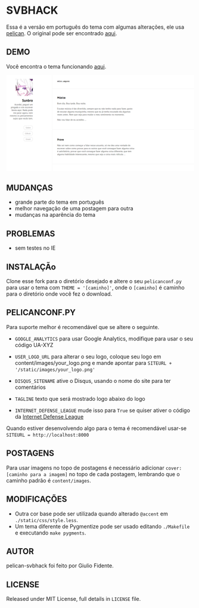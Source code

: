 # SVBHACK

Essa é a versão em português do tema com algumas alterações, ele usa [pelican](http://getpelican.com).
O original pode ser encontrado [aqui](https://github.com/gfidente/pelican-svbhack).

## DEMO

Você encontra o tema funcionando [aqui](http://soraru.github.io/).


![prévia](https://raw.githubusercontent.com/soraru/soraru.github.io/master/pr%C3%A9via.png)

## MUDANÇAS

- grande parte do tema em português
- melhor navegação de uma postagem para outra
- mudanças na aparência do tema

## PROBLEMAS

- sem testes no IE

## INSTALAÇÃo

Clone esse fork para o diretório desejado e altere o seu `pelicanconf.py` para usar o tema com `THEME = '[caminho]'`, onde o `[caminho]` é caminho para o diretório onde você fez o download.

## PELICANCONF.PY

Para suporte melhor é recomendável que se altere o seguinte.

- `GOOGLE_ANALYTICS` para usar Google Analytics, modifique para usar o seu código UA-XYZ

- `USER_LOGO_URL` para alterar o seu logo, coloque seu logo em content/images/your_logo.png e mande apontar para `SITEURL + '/static/images/your_logo.png'`

- `DISQUS_SITENAME` ative o Disqus, usando o nome do site para ter comentários

- `TAGLINE` texto que será mostrado logo abaixo do logo

- `INTERNET_DEFENSE_LEAGUE` mude isso para `True` se quiser ativer o código da [Internet Defense League](http://internetdefenseleague.org)

Quando estiver desenvolvendo algo para o tema é recomendável usar-se `SITEURL = http://localhost:8000`

## POSTAGENS

Para usar imagens no topo de postagens é necessário adicionar `cover: [caminho para a imagem]` no topo de cada postagem, lembrando que o caminho padrão é `content/images`.

## MODIFICAÇÕES

- Outra cor base pode ser utilizada quando alterado `@accent` em `./static/css/style.less`.
- Um tema diferente de Pygmentize pode ser usado editando `./Makefile` e executando `make pygments`.

## AUTOR

pelican-svbhack foi feito por Giulio Fidente.

## LICENSE

Released under MIT License, full details in `LICENSE` file.
